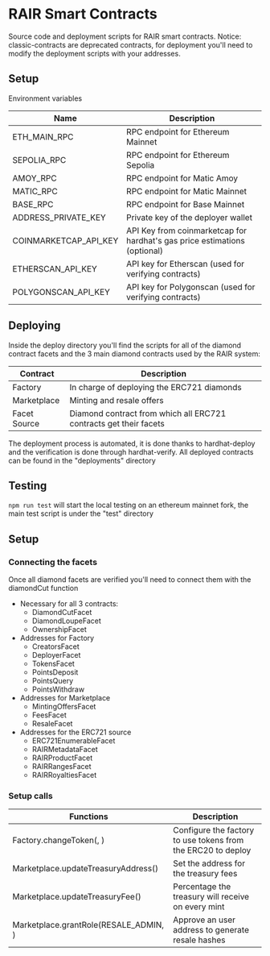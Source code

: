# RAIR Smart Contracts
Source code and deployment scripts for RAIR smart contracts.
Notice: classic-contracts are deprecated contracts, for deployment you'll need to modify the deployment scripts with your addresses.

## Setup
Environment variables  

| Name | Description |
| --- | --- | 
| ETH_MAIN_RPC | RPC endpoint for Ethereum Mainnet |
| SEPOLIA_RPC | RPC endpoint for Ethereum Sepolia | 
| AMOY_RPC | RPC endpoint for Matic Amoy |
| MATIC_RPC | RPC endpoint for Matic Mainnet |
| BASE_RPC | RPC endpoint for Base Mainnet |
| ADDRESS_PRIVATE_KEY | Private key of the deployer wallet |
| COINMARKETCAP_API_KEY | API Key from coinmarketcap for hardhat's gas price estimations (optional) |
| ETHERSCAN_API_KEY | API key for Etherscan (used for verifying contracts) |
| POLYGONSCAN_API_KEY | API key for Polygonscan (used for verifying contracts) |

## Deploying
Inside the deploy directory you'll find the scripts for all of the diamond contract facets and the 3 main diamond contracts used by the RAIR system:  

| Contract | Description |
| --- | --- |
| Factory | In charge of deploying the ERC721 diamonds |
| Marketplace | Minting and resale offers |
| Facet Source | Diamond contract from which all ERC721 contracts get their facets |

The deployment process is automated, it is done thanks to hardhat-deploy and the verification is done through hardhat-verify.  All deployed contracts can be found in the "deployments" directory

## Testing
```npm run test``` will start the local testing on an ethereum mainnet fork, the main test script is under the "test" directory

## Setup
### Connecting the facets
Once all diamond facets are verified you'll need to connect them with the diamondCut function
* Necessary for all 3 contracts:
    * DiamondCutFacet
    * DiamondLoupeFacet
    * OwnershipFacet
* Addresses for Factory
    * CreatorsFacet
	* DeployerFacet
	* TokensFacet
    * PointsDeposit
	* PointsQuery
	* PointsWithdraw
* Addresses for Marketplace
    * MintingOffersFacet
    * FeesFacet
    * ResaleFacet
* Addresses for the ERC721 source
    * ERC721EnumerableFacet
    * RAIRMetadataFacet
    * RAIRProductFacet
    * RAIRRangesFacet
    * RAIRRoyaltiesFacet

### Setup calls
| Functions | Description |
| --- | --- | 
| Factory.changeToken(<erc20 address>, <price to deploy>) | Configure the factory to use tokens from the ERC20 to deploy |
| Marketplace.updateTreasuryAddress(<treasury address>) | Set the address for the treasury fees |
| Marketplace.updateTreasuryFee(<value>) | Percentage the treasury will receive on every mint  |
| Marketplace.grantRole(RESALE_ADMIN, <signer address>) | Approve an user address to generate resale hashes |